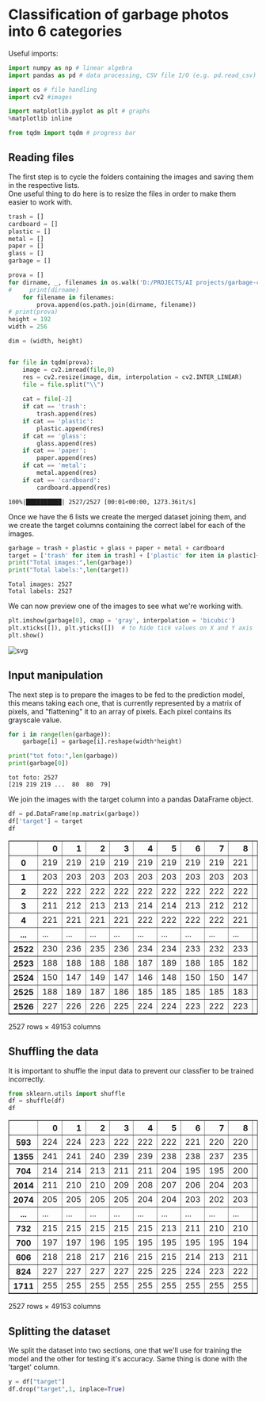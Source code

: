 # Classification of garbage photos into 6 categories  
Useful imports:


```python
import numpy as np # linear algebra
import pandas as pd # data processing, CSV file I/O (e.g. pd.read_csv)

import os # file handling
import cv2 #images

import matplotlib.pyplot as plt # graphs
%matplotlib inline 

from tqdm import tqdm # progress bar
```

## Reading files
The first step is to cycle the folders containing the images and saving them in the respective lists.  
One useful thing to do here is to resize the files in order to make them easier to work with.


```python
trash = []
cardboard = []
plastic = []
metal = []
paper = []
glass = []
garbage = []

prova = []
for dirname, _, filenames in os.walk('D:/PROJECTS/AI projects/garbage-classification/Garbage classification'):
#     print(dirname)
    for filename in filenames:
        prova.append(os.path.join(dirname, filename))
# print(prova)
height = 192
width = 256

dim = (width, height)


for file in tqdm(prova):
    image = cv2.imread(file,0)
    res = cv2.resize(image, dim, interpolation = cv2.INTER_LINEAR)
    file = file.split("\\")
    
    cat = file[-2]
    if cat == 'trash':
        trash.append(res)
    if cat == 'plastic':
        plastic.append(res)
    if cat == 'glass':
        glass.append(res)
    if cat == 'paper':
        paper.append(res)
    if cat == 'metal':
        metal.append(res)
    if cat == 'cardboard':
        cardboard.append(res)
```

    100%|██████████| 2527/2527 [00:01<00:00, 1273.36it/s]
    

Once we have the 6 lists we create the merged dataset joining them, and we create the target columns containing the correct label for each of the images.


```python
garbage = trash + plastic + glass + paper + metal + cardboard
target = ['trash' for item in trash] + ['plastic' for item in plastic]+['glass' for item in glass]+['paper' for item in paper]+['metal' for item in metal]+['cardboard' for item in cardboard]
print("Total images:",len(garbage))
print("Total labels:",len(target))
```

    Total images: 2527
    Total labels: 2527
    

We can now preview one of the images to see what we're working with.


```python
plt.imshow(garbage[0], cmap = 'gray', interpolation = 'bicubic')
plt.xticks([]), plt.yticks([])  # to hide tick values on X and Y axis
plt.show()
```


![svg](output_7_0.svg)


## Input manipulation
The next step is to prepare the images to be fed to the prediction model, this means taking each one, that is currently represented by a matrix of pixels, and "flattening" it to an array of pixels. Each pixel contains its grayscale value.


```python
for i in range(len(garbage)):
    garbage[i] = garbage[i].reshape(width*height)

```


```python
print("tot foto:",len(garbage))
print(garbage[0])
```

    tot foto: 2527
    [219 219 219 ...  80  80  79]
    

We join the images with the target column into a pandas DataFrame object.


```python
df = pd.DataFrame(np.matrix(garbage))
df['target'] = target
df
```




<div>
<style scoped>
    .dataframe tbody tr th:only-of-type {
        vertical-align: middle;
    }

    .dataframe tbody tr th {
        vertical-align: top;
    }

    .dataframe thead th {
        text-align: right;
    }
</style>
<table border="1" class="dataframe">
  <thead>
    <tr style="text-align: right;">
      <th></th>
      <th>0</th>
      <th>1</th>
      <th>2</th>
      <th>3</th>
      <th>4</th>
      <th>5</th>
      <th>6</th>
      <th>7</th>
      <th>8</th>
      <th>9</th>
      <th>...</th>
      <th>49143</th>
      <th>49144</th>
      <th>49145</th>
      <th>49146</th>
      <th>49147</th>
      <th>49148</th>
      <th>49149</th>
      <th>49150</th>
      <th>49151</th>
      <th>target</th>
    </tr>
  </thead>
  <tbody>
    <tr>
      <th>0</th>
      <td>219</td>
      <td>219</td>
      <td>219</td>
      <td>219</td>
      <td>219</td>
      <td>219</td>
      <td>219</td>
      <td>219</td>
      <td>221</td>
      <td>221</td>
      <td>...</td>
      <td>83</td>
      <td>83</td>
      <td>82</td>
      <td>82</td>
      <td>81</td>
      <td>81</td>
      <td>80</td>
      <td>80</td>
      <td>79</td>
      <td>trash</td>
    </tr>
    <tr>
      <th>1</th>
      <td>203</td>
      <td>203</td>
      <td>203</td>
      <td>203</td>
      <td>203</td>
      <td>203</td>
      <td>203</td>
      <td>203</td>
      <td>203</td>
      <td>203</td>
      <td>...</td>
      <td>75</td>
      <td>73</td>
      <td>74</td>
      <td>75</td>
      <td>75</td>
      <td>74</td>
      <td>74</td>
      <td>74</td>
      <td>74</td>
      <td>trash</td>
    </tr>
    <tr>
      <th>2</th>
      <td>222</td>
      <td>222</td>
      <td>222</td>
      <td>222</td>
      <td>222</td>
      <td>222</td>
      <td>222</td>
      <td>222</td>
      <td>222</td>
      <td>222</td>
      <td>...</td>
      <td>83</td>
      <td>82</td>
      <td>82</td>
      <td>82</td>
      <td>82</td>
      <td>82</td>
      <td>82</td>
      <td>82</td>
      <td>82</td>
      <td>trash</td>
    </tr>
    <tr>
      <th>3</th>
      <td>211</td>
      <td>212</td>
      <td>213</td>
      <td>213</td>
      <td>214</td>
      <td>214</td>
      <td>213</td>
      <td>212</td>
      <td>212</td>
      <td>212</td>
      <td>...</td>
      <td>76</td>
      <td>76</td>
      <td>76</td>
      <td>76</td>
      <td>76</td>
      <td>76</td>
      <td>76</td>
      <td>75</td>
      <td>74</td>
      <td>trash</td>
    </tr>
    <tr>
      <th>4</th>
      <td>221</td>
      <td>221</td>
      <td>221</td>
      <td>221</td>
      <td>222</td>
      <td>222</td>
      <td>222</td>
      <td>222</td>
      <td>221</td>
      <td>222</td>
      <td>...</td>
      <td>36</td>
      <td>42</td>
      <td>59</td>
      <td>66</td>
      <td>63</td>
      <td>56</td>
      <td>55</td>
      <td>48</td>
      <td>39</td>
      <td>trash</td>
    </tr>
    <tr>
      <th>...</th>
      <td>...</td>
      <td>...</td>
      <td>...</td>
      <td>...</td>
      <td>...</td>
      <td>...</td>
      <td>...</td>
      <td>...</td>
      <td>...</td>
      <td>...</td>
      <td>...</td>
      <td>...</td>
      <td>...</td>
      <td>...</td>
      <td>...</td>
      <td>...</td>
      <td>...</td>
      <td>...</td>
      <td>...</td>
      <td>...</td>
      <td>...</td>
    </tr>
    <tr>
      <th>2522</th>
      <td>230</td>
      <td>236</td>
      <td>235</td>
      <td>236</td>
      <td>234</td>
      <td>234</td>
      <td>233</td>
      <td>232</td>
      <td>233</td>
      <td>233</td>
      <td>...</td>
      <td>176</td>
      <td>166</td>
      <td>165</td>
      <td>172</td>
      <td>171</td>
      <td>172</td>
      <td>183</td>
      <td>179</td>
      <td>174</td>
      <td>cardboard</td>
    </tr>
    <tr>
      <th>2523</th>
      <td>188</td>
      <td>188</td>
      <td>188</td>
      <td>188</td>
      <td>187</td>
      <td>189</td>
      <td>188</td>
      <td>185</td>
      <td>182</td>
      <td>181</td>
      <td>...</td>
      <td>159</td>
      <td>159</td>
      <td>160</td>
      <td>161</td>
      <td>161</td>
      <td>165</td>
      <td>165</td>
      <td>172</td>
      <td>165</td>
      <td>cardboard</td>
    </tr>
    <tr>
      <th>2524</th>
      <td>150</td>
      <td>147</td>
      <td>149</td>
      <td>147</td>
      <td>146</td>
      <td>148</td>
      <td>150</td>
      <td>150</td>
      <td>147</td>
      <td>148</td>
      <td>...</td>
      <td>94</td>
      <td>91</td>
      <td>77</td>
      <td>76</td>
      <td>74</td>
      <td>74</td>
      <td>76</td>
      <td>84</td>
      <td>91</td>
      <td>cardboard</td>
    </tr>
    <tr>
      <th>2525</th>
      <td>188</td>
      <td>189</td>
      <td>187</td>
      <td>186</td>
      <td>185</td>
      <td>185</td>
      <td>185</td>
      <td>185</td>
      <td>183</td>
      <td>183</td>
      <td>...</td>
      <td>164</td>
      <td>155</td>
      <td>151</td>
      <td>139</td>
      <td>140</td>
      <td>142</td>
      <td>141</td>
      <td>134</td>
      <td>138</td>
      <td>cardboard</td>
    </tr>
    <tr>
      <th>2526</th>
      <td>227</td>
      <td>226</td>
      <td>226</td>
      <td>225</td>
      <td>224</td>
      <td>224</td>
      <td>223</td>
      <td>222</td>
      <td>223</td>
      <td>223</td>
      <td>...</td>
      <td>207</td>
      <td>209</td>
      <td>209</td>
      <td>209</td>
      <td>209</td>
      <td>208</td>
      <td>208</td>
      <td>208</td>
      <td>208</td>
      <td>cardboard</td>
    </tr>
  </tbody>
</table>
<p>2527 rows × 49153 columns</p>
</div>



## Shuffling the data
It is important to shuffle the input data to prevent our classfier to be trained incorrectly.


```python
from sklearn.utils import shuffle
df = shuffle(df)
df
```




<div>
<style scoped>
    .dataframe tbody tr th:only-of-type {
        vertical-align: middle;
    }

    .dataframe tbody tr th {
        vertical-align: top;
    }

    .dataframe thead th {
        text-align: right;
    }
</style>
<table border="1" class="dataframe">
  <thead>
    <tr style="text-align: right;">
      <th></th>
      <th>0</th>
      <th>1</th>
      <th>2</th>
      <th>3</th>
      <th>4</th>
      <th>5</th>
      <th>6</th>
      <th>7</th>
      <th>8</th>
      <th>9</th>
      <th>...</th>
      <th>49143</th>
      <th>49144</th>
      <th>49145</th>
      <th>49146</th>
      <th>49147</th>
      <th>49148</th>
      <th>49149</th>
      <th>49150</th>
      <th>49151</th>
      <th>target</th>
    </tr>
  </thead>
  <tbody>
    <tr>
      <th>593</th>
      <td>224</td>
      <td>224</td>
      <td>223</td>
      <td>222</td>
      <td>222</td>
      <td>222</td>
      <td>221</td>
      <td>220</td>
      <td>220</td>
      <td>220</td>
      <td>...</td>
      <td>178</td>
      <td>178</td>
      <td>179</td>
      <td>179</td>
      <td>180</td>
      <td>181</td>
      <td>180</td>
      <td>180</td>
      <td>179</td>
      <td>plastic</td>
    </tr>
    <tr>
      <th>1355</th>
      <td>241</td>
      <td>241</td>
      <td>240</td>
      <td>239</td>
      <td>239</td>
      <td>238</td>
      <td>238</td>
      <td>237</td>
      <td>235</td>
      <td>235</td>
      <td>...</td>
      <td>178</td>
      <td>179</td>
      <td>180</td>
      <td>181</td>
      <td>181</td>
      <td>181</td>
      <td>181</td>
      <td>180</td>
      <td>179</td>
      <td>paper</td>
    </tr>
    <tr>
      <th>704</th>
      <td>214</td>
      <td>214</td>
      <td>213</td>
      <td>211</td>
      <td>211</td>
      <td>204</td>
      <td>195</td>
      <td>195</td>
      <td>200</td>
      <td>202</td>
      <td>...</td>
      <td>188</td>
      <td>189</td>
      <td>190</td>
      <td>192</td>
      <td>194</td>
      <td>200</td>
      <td>204</td>
      <td>207</td>
      <td>208</td>
      <td>glass</td>
    </tr>
    <tr>
      <th>2014</th>
      <td>211</td>
      <td>210</td>
      <td>210</td>
      <td>209</td>
      <td>208</td>
      <td>207</td>
      <td>206</td>
      <td>204</td>
      <td>203</td>
      <td>203</td>
      <td>...</td>
      <td>71</td>
      <td>73</td>
      <td>74</td>
      <td>76</td>
      <td>77</td>
      <td>80</td>
      <td>83</td>
      <td>86</td>
      <td>88</td>
      <td>metal</td>
    </tr>
    <tr>
      <th>2074</th>
      <td>205</td>
      <td>205</td>
      <td>205</td>
      <td>205</td>
      <td>204</td>
      <td>204</td>
      <td>203</td>
      <td>202</td>
      <td>203</td>
      <td>203</td>
      <td>...</td>
      <td>208</td>
      <td>208</td>
      <td>208</td>
      <td>208</td>
      <td>208</td>
      <td>210</td>
      <td>211</td>
      <td>211</td>
      <td>212</td>
      <td>metal</td>
    </tr>
    <tr>
      <th>...</th>
      <td>...</td>
      <td>...</td>
      <td>...</td>
      <td>...</td>
      <td>...</td>
      <td>...</td>
      <td>...</td>
      <td>...</td>
      <td>...</td>
      <td>...</td>
      <td>...</td>
      <td>...</td>
      <td>...</td>
      <td>...</td>
      <td>...</td>
      <td>...</td>
      <td>...</td>
      <td>...</td>
      <td>...</td>
      <td>...</td>
      <td>...</td>
    </tr>
    <tr>
      <th>732</th>
      <td>215</td>
      <td>215</td>
      <td>215</td>
      <td>215</td>
      <td>215</td>
      <td>213</td>
      <td>211</td>
      <td>210</td>
      <td>210</td>
      <td>210</td>
      <td>...</td>
      <td>206</td>
      <td>212</td>
      <td>213</td>
      <td>214</td>
      <td>215</td>
      <td>218</td>
      <td>217</td>
      <td>219</td>
      <td>222</td>
      <td>glass</td>
    </tr>
    <tr>
      <th>700</th>
      <td>197</td>
      <td>197</td>
      <td>196</td>
      <td>195</td>
      <td>195</td>
      <td>195</td>
      <td>195</td>
      <td>195</td>
      <td>194</td>
      <td>194</td>
      <td>...</td>
      <td>213</td>
      <td>213</td>
      <td>213</td>
      <td>213</td>
      <td>213</td>
      <td>214</td>
      <td>214</td>
      <td>214</td>
      <td>214</td>
      <td>glass</td>
    </tr>
    <tr>
      <th>606</th>
      <td>218</td>
      <td>218</td>
      <td>217</td>
      <td>216</td>
      <td>215</td>
      <td>215</td>
      <td>214</td>
      <td>213</td>
      <td>211</td>
      <td>211</td>
      <td>...</td>
      <td>184</td>
      <td>183</td>
      <td>184</td>
      <td>185</td>
      <td>185</td>
      <td>185</td>
      <td>185</td>
      <td>185</td>
      <td>185</td>
      <td>plastic</td>
    </tr>
    <tr>
      <th>824</th>
      <td>227</td>
      <td>227</td>
      <td>227</td>
      <td>227</td>
      <td>225</td>
      <td>225</td>
      <td>224</td>
      <td>223</td>
      <td>222</td>
      <td>222</td>
      <td>...</td>
      <td>127</td>
      <td>128</td>
      <td>128</td>
      <td>128</td>
      <td>128</td>
      <td>130</td>
      <td>130</td>
      <td>127</td>
      <td>127</td>
      <td>glass</td>
    </tr>
    <tr>
      <th>1711</th>
      <td>255</td>
      <td>255</td>
      <td>255</td>
      <td>255</td>
      <td>255</td>
      <td>255</td>
      <td>255</td>
      <td>255</td>
      <td>255</td>
      <td>255</td>
      <td>...</td>
      <td>176</td>
      <td>178</td>
      <td>180</td>
      <td>180</td>
      <td>180</td>
      <td>179</td>
      <td>179</td>
      <td>178</td>
      <td>177</td>
      <td>paper</td>
    </tr>
  </tbody>
</table>
<p>2527 rows × 49153 columns</p>
</div>



## Splitting the dataset
We split the dataset into two sections, one that we'll use for training the model and the other for testing it's accuracy. Same thing is done with the 'target' column.


```python
y = df["target"]
df.drop("target",1, inplace=True)
```
